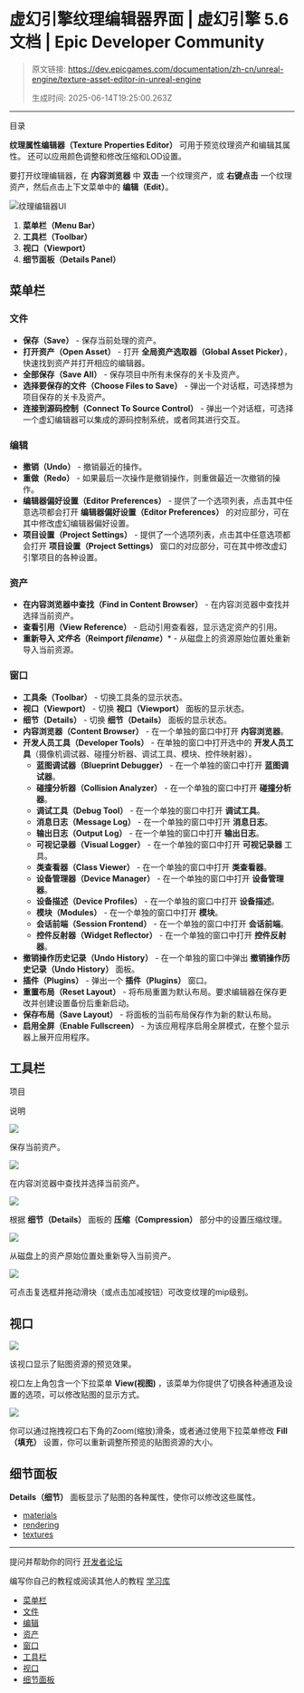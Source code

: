 # 虚幻引擎纹理编辑器界面 | 虚幻引擎 5.6 文档 | Epic Developer Community

> 原文链接: https://dev.epicgames.com/documentation/zh-cn/unreal-engine/texture-asset-editor-in-unreal-engine
> 
> 生成时间: 2025-06-14T19:25:00.263Z

---

目录

**纹理属性编辑器（Texture Properties Editor）** 可用于预览纹理资产和编辑其属性。 还可以应用颜色调整和修改压缩和LOD设置。

要打开纹理编辑器，在 **内容浏览器** 中 **双击** 一个纹理资产，或 **右键点击** 一个纹理资产，然后点击上下文菜单中的 **编辑（Edit）**。

![纹理编辑器UI](https://d1iv7db44yhgxn.cloudfront.net/documentation/images/0562c57f-8035-4557-94fc-570f97a78fa5/texture_ui.png)

1.  **菜单栏（Menu Bar）**
2.  **工具栏（Toolbar）**
3.  **视口（Viewport）**
4.  **细节面板（Details Panel）**

## 菜单栏

### 文件

-   **保存（Save）** - 保存当前处理的资产。
-   **打开资产（Open Asset）** - 打开 **全局资产选取器（Global Asset Picker）**，快速找到资产并打开相应的编辑器。
-   **全部保存（Save All）** - 保存项目中所有未保存的关卡及资产。
-   **选择要保存的文件（Choose Files to Save）** - 弹出一个对话框，可选择想为项目保存的关卡及资产。
-   **连接到源码控制（Connect To Source Control）** - 弹出一个对话框，可选择一个虚幻编辑器可以集成的源码控制系统，或者同其进行交互。

### 编辑

-   **撤销（Undo）** - 撤销最近的操作。
-   **重做（Redo）** - 如果最后一次操作是撤销操作，则重做最近一次撤销的操作。
-   **编辑器偏好设置（Editor Preferences）** - 提供了一个选项列表，点击其中任意选项都会打开 **编辑器偏好设置（Editor Preferences）** 的对应部分，可在其中修改虚幻编辑器偏好设置。
-   **项目设置（Project Settings）** - 提供了一个选项列表，点击其中任意选项都会打开 **项目设置（Project Settings）** 窗口的对应部分，可在其中修改虚幻引擎项目的各种设置。

### 资产

-   **在内容浏览器中查找（Find in Content Browser）** - 在内容浏览器中查找并选择当前资产。
-   **查看引用（View Reference）** - 启动引用查看器，显示选定资产的引用。
-   **重新导入 *文件名*（Reimport *filename*）**\* - 从磁盘上的资源原始位置处重新导入当前资源。

### 窗口

-   **工具条（Toolbar）** - 切换工具条的显示状态。
-   **视口（Viewport）** - 切换 **视口（Viewport）** 面板的显示状态。
-   **细节（Details）** - 切换 **细节（Details）** 面板的显示状态。
-   **内容浏览器（Content Browser）** - 在一个单独的窗口中打开 **内容浏览器**。
-   **开发人员工具（Developer Tools）** - 在单独的窗口中打开选中的 **开发人员工具**（摄像机调试器、碰撞分析器、调试工具、模块、控件映射器）。
    -   **蓝图调试器（Blueprint Debugger）** - 在一个单独的窗口中打开 **蓝图调试器**。
    -   **碰撞分析器（Collision Analyzer）** - 在一个单独的窗口中打开 **碰撞分析器**。
    -   **调试工具（Debug Tool）** - 在一个单独的窗口中打开 **调试工具**。
    -   **消息日志（Message Log）** - 在一个单独的窗口中打开 **消息日志**。
    -   **输出日志（Output Log）** - 在一个单独的窗口中打开 **输出日志**。
    -   **可视记录器（Visual Logger）** - 在一个单独的窗口中打开 **可视记录器** 工具。
    -   **类查看器（Class Viewer）** - 在一个单独的窗口中打开 **类查看器**。
    -   **设备管理器（Device Manager）** - 在一个单独的窗口中打开 **设备管理器**。
    -   **设备描述（Device Profiles）** - 在一个单独的窗口中打开 **设备描述**。
    -   **模块（Modules）** - 在一个单独的窗口中打开 **模块**。
    -   **会话前端（Session Frontend）** - 在一个单独的窗口中打开 **会话前端**。
    -   **控件反射器（Widget Reflector）** - 在一个单独的窗口中打开 **控件反射器**。
-   **撤销操作历史记录（Undo History）** - 在一个单独的窗口中弹出 **撤销操作历史记录（Undo History）** 面板。
-   **插件（Plugins）** - 弹出一个 **插件（Plugins）** 窗口。
-   **重置布局（Reset Layout）** - 将布局重置为默认布局。要求编辑器在保存更改并创建设置备份后重新启动。
-   **保存布局（Save Layout）** - 将面板的当前布局保存作为新的默认布局。
-   **启用全屏（Enable Fullscreen）** - 为该应用程序启用全屏模式，在整个显示器上展开应用程序。

## 工具栏

项目

说明

![](https://d1iv7db44yhgxn.cloudfront.net/documentation/images/dc6ac070-be76-4d60-83f3-fa207bc10f45/common_toolbar_save.png)

保存当前资产。

![](https://d1iv7db44yhgxn.cloudfront.net/documentation/images/2adb5488-5471-4a3c-899f-35883c49e845/common_toolbar_cb.png)

在内容浏览器中查找并选择当前资产。

![](https://d1iv7db44yhgxn.cloudfront.net/documentation/images/3f204580-457f-46b7-a9c8-0247c1780ec3/textureui_toolbar_compress.png)

根据 **细节（Details）** 面板的 **压缩（Compression）** 部分中的设置压缩纹理。

![](https://d1iv7db44yhgxn.cloudfront.net/documentation/images/48fd8f77-a400-4e04-b003-0b7c304148e6/textureui_toolbar_reimport.png)

从磁盘上的资产原始位置处重新导入当前资产。

![](https://d1iv7db44yhgxn.cloudfront.net/documentation/images/d3f6b180-e388-4f1e-900b-f02f05169fdb/textureui_toolbar_mip.png)

可点击复选框并拖动滑块（或点击加减按钮）可改变纹理的mip级别。

## 视口

![](https://d1iv7db44yhgxn.cloudfront.net/documentation/images/44e1efce-bbfe-4eb3-a94e-cc641c699f47/texture_ui_viewport.png)

该视口显示了贴图资源的预览效果。

视口左上角包含一个下拉菜单 **View(视图)** ，该菜单为你提供了切换各种通道及设置的选项，可以修改贴图的显示方式。

![](https://d1iv7db44yhgxn.cloudfront.net/documentation/images/0eeac4d6-fc03-4a06-9758-e87eeb63d017/textureui_viewport_viewmenu.png)

你可以通过拖拽视口右下角的Zoom(缩放)滑条，或者通过使用下拉菜单修改 **Fill（填充）** 设置，你可以重新调整所预览的贴图资源的大小。

## 细节面板

**Details（细节）** 面板显示了贴图的各种属性，使你可以修改这些属性。

-   [materials](https://dev.epicgames.com/community/search?query=materials)
-   [rendering](https://dev.epicgames.com/community/search?query=rendering)
-   [textures](https://dev.epicgames.com/community/search?query=textures)

* * *

提问并帮助你的同行 [开发者论坛](https://forums.unrealengine.com/categories?tag=unreal-engine)

编写你自己的教程或阅读其他人的教程 [学习库](https://dev.epicgames.com/community/unreal-engine/learning)

-   [菜单栏](/documentation/zh-cn/unreal-engine/texture-asset-editor-in-unreal-engine#%E8%8F%9C%E5%8D%95%E6%A0%8F)
-   [文件](/documentation/zh-cn/unreal-engine/texture-asset-editor-in-unreal-engine#%E6%96%87%E4%BB%B6)
-   [编辑](/documentation/zh-cn/unreal-engine/texture-asset-editor-in-unreal-engine#%E7%BC%96%E8%BE%91)
-   [资产](/documentation/zh-cn/unreal-engine/texture-asset-editor-in-unreal-engine#%E8%B5%84%E4%BA%A7)
-   [窗口](/documentation/zh-cn/unreal-engine/texture-asset-editor-in-unreal-engine#%E7%AA%97%E5%8F%A3)
-   [工具栏](/documentation/zh-cn/unreal-engine/texture-asset-editor-in-unreal-engine#%E5%B7%A5%E5%85%B7%E6%A0%8F)
-   [视口](/documentation/zh-cn/unreal-engine/texture-asset-editor-in-unreal-engine#%E8%A7%86%E5%8F%A3)
-   [细节面板](/documentation/zh-cn/unreal-engine/texture-asset-editor-in-unreal-engine#%E7%BB%86%E8%8A%82%E9%9D%A2%E6%9D%BF)